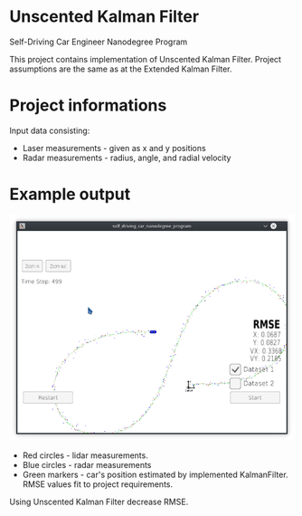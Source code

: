 # Unscented Kalman Filter
Self-Driving Car Engineer Nanodegree Program

This project contains implementation of Unscented Kalman Filter. Project assumptions are the same as at the Extended Kalman Filter.

[//]: # (Image References)

[screen]:  ./result.png "Screenshot of finished run"

# Project informations

Input data consisting:
+ Laser measurements - given as x and y positions
+ Radar measurements - radius, angle, and radial velocity

# Example output
![Finished run][screen]

+ Red circles - lidar measurements.
+ Blue circles - radar measurements
+ Green markers - car's position estimated by implemented KalmanFilter. RMSE values fit to project requirements.

Using Unscented Kalman Filter decrease RMSE.

